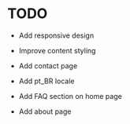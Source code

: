 # TODO

- Add responsive design
- Improve content styling
- Add contact page
- Add pt_BR locale

- Add FAQ section on home page

- Add about page

